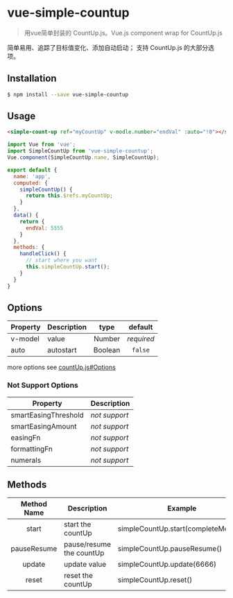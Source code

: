 # vue-simple-countup

> 用vue简单封装的 CountUp.js。Vue.js component wrap for CountUp.js

简单易用、追踪了目标值变化、添加自动启动；
支持 CountUp.js 的大部分选项。

## Installation

```bash
$ npm install --save vue-simple-countup
```

## Usage

```html
<simple-count-up ref="myCountUp" v-modle.number="endVal" :auto="!0"></simple-count-up>
```

```javascript
import Vue from 'vue';
import SimpleCountUp from 'vue-simple-countup';
Vue.component(SimpleCountUp.name, SimpleCountUp);

export default {
  name: 'app',
  computed: {
    simpleCountUp() {
      return this.$refs.myCountUp;
    }
  },
  data() {
    return {
      endVal: 5555
    }
  },
  methods: {
    handleClick() {
      // start where you want
      this.simpleCountUp.start();
    }
  }
}
```

## Options
| Property | Description | type |	default	|
| -----------------  | ---------------- | :--------: | :----------: |
| v-model | value | Number | *required* |
| auto | autostart | Boolean | `false` |

more options see [countUp.js#Options](https://github.com/inorganik/countUp.js#Options) 

### Not Support Options
| Property | Description |
| -----------------  | ---------------- |
| smartEasingThreshold | *not support* |
| smartEasingAmount | *not support* |
| easingFn | *not support* |
| formattingFn | *not support* |
| numerals | *not support* |

## Methods
| Method Name | Description | Example |
| :--------: | ----- | ----- |
| start | start the countUp | simpleCountUp.start(completeMethod) |
| pauseResume | pause/resume the countUp | simpleCountUp.pauseResume() |
| update | update value | simpleCountUp.update(6666) |
| reset | reset the countUp | simpleCountUp.reset() |
